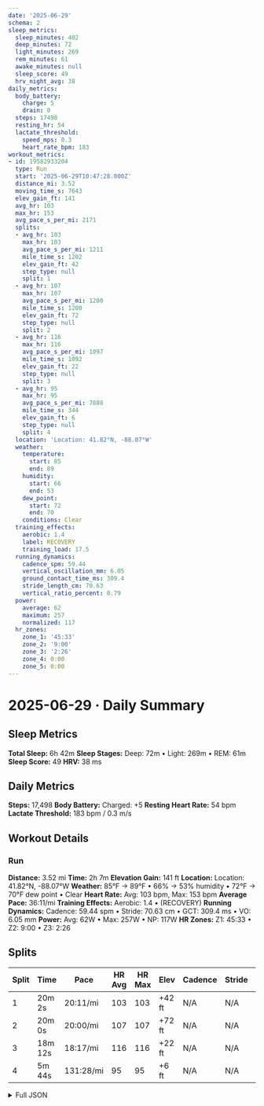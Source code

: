 ```yaml
---
date: '2025-06-29'
schema: 2
sleep_metrics:
  sleep_minutes: 402
  deep_minutes: 72
  light_minutes: 269
  rem_minutes: 61
  awake_minutes: null
  sleep_score: 49
  hrv_night_avg: 38
daily_metrics:
  body_battery:
    charge: 5
    drain: 0
  steps: 17498
  resting_hr: 54
  lactate_threshold:
    speed_mps: 0.3
    heart_rate_bpm: 183
workout_metrics:
- id: 19582933204
  type: Run
  start: '2025-06-29T10:47:28.000Z'
  distance_mi: 3.52
  moving_time_s: 7643
  elev_gain_ft: 141
  avg_hr: 103
  max_hr: 153
  avg_pace_s_per_mi: 2171
  splits:
  - avg_hr: 103
    max_hr: 103
    avg_pace_s_per_mi: 1211
    mile_time_s: 1202
    elev_gain_ft: 42
    step_type: null
    split: 1
  - avg_hr: 107
    max_hr: 107
    avg_pace_s_per_mi: 1200
    mile_time_s: 1200
    elev_gain_ft: 72
    step_type: null
    split: 2
  - avg_hr: 116
    max_hr: 116
    avg_pace_s_per_mi: 1097
    mile_time_s: 1092
    elev_gain_ft: 22
    step_type: null
    split: 3
  - avg_hr: 95
    max_hr: 95
    avg_pace_s_per_mi: 7888
    mile_time_s: 344
    elev_gain_ft: 6
    step_type: null
    split: 4
  location: 'Location: 41.82°N, -88.07°W'
  weather:
    temperature:
      start: 85
      end: 89
    humidity:
      start: 66
      end: 53
    dew_point:
      start: 72
      end: 70
    conditions: Clear
  training_effects:
    aerobic: 1.4
    label: RECOVERY
    training_load: 17.5
  running_dynamics:
    cadence_spm: 59.44
    vertical_oscillation_mm: 6.05
    ground_contact_time_ms: 309.4
    stride_length_cm: 70.63
    vertical_ratio_percent: 8.79
  power:
    average: 62
    maximum: 257
    normalized: 117
  hr_zones:
    zone_1: '45:33'
    zone_2: '9:00'
    zone_3: '2:26'
    zone_4: 0:00
    zone_5: 0:00
---
```

# 2025-06-29 · Daily Summary

## Sleep Metrics
**Total Sleep:** 6h 42m
**Sleep Stages:** Deep: 72m • Light: 269m • REM: 61m
**Sleep Score:** 49
**HRV:** 38 ms

## Daily Metrics
**Steps:** 17,498
**Body Battery:** Charged: +5
**Resting Heart Rate:** 54 bpm
**Lactate Threshold:** 183 bpm / 0.3 m/s

## Workout Details
### Run
**Distance:** 3.52 mi
**Time:** 2h 7m
**Elevation Gain:** 141 ft
**Location:** Location: 41.82°N, -88.07°W
**Weather:** 85°F → 89°F • 66% → 53% humidity • 72°F → 70°F dew point • Clear
**Heart Rate:** Avg: 103 bpm, Max: 153 bpm
**Average Pace:** 36:11/mi
**Training Effects:** Aerobic: 1.4 • (RECOVERY)
**Running Dynamics:** Cadence: 59.44 spm • Stride: 70.63 cm • GCT: 309.4 ms • VO: 6.05 mm
**Power:** Avg: 62W • Max: 257W • NP: 117W
**HR Zones:** Z1: 45:33 • Z2: 9:00 • Z3: 2:26

## Splits

| Split | Time | Pace | HR Avg | HR Max | Elev | Cadence | Stride | GCT | VO |
|-------|------|------|---------|---------|------|---------|--------|-----|-----|
| 1 | 20m 2s | 20:11/mi | 103 | 103 | +42 ft | N/A | N/A | N/A | N/A |
| 2 | 20m 0s | 20:00/mi | 107 | 107 | +72 ft | N/A | N/A | N/A | N/A |
| 3 | 18m 12s | 18:17/mi | 116 | 116 | +22 ft | N/A | N/A | N/A | N/A |
| 4 | 5m 44s | 131:28/mi | 95 | 95 | +6 ft | N/A | N/A | N/A | N/A |


<details>
<summary>Full JSON</summary>

```json
{
  "date": "2025-06-29",
  "schema": 2,
  "sleep_metrics": {
    "sleep_minutes": 402,
    "deep_minutes": 72,
    "light_minutes": 269,
    "rem_minutes": 61,
    "awake_minutes": null,
    "sleep_score": 49,
    "hrv_night_avg": 38
  },
  "daily_metrics": {
    "body_battery": {
      "charge": 5,
      "drain": 0
    },
    "steps": 17498,
    "resting_hr": 54,
    "lactate_threshold": {
      "speed_mps": 0.3,
      "heart_rate_bpm": 183
    }
  },
  "workout_metrics": [
    {
      "id": 19582933204,
      "type": "Run",
      "start": "2025-06-29T10:47:28.000Z",
      "distance_mi": 3.52,
      "moving_time_s": 7643,
      "elev_gain_ft": 141,
      "avg_hr": 103,
      "max_hr": 153,
      "avg_pace_s_per_mi": 2171,
      "splits": [
        {
          "avg_hr": 103,
          "max_hr": 103,
          "avg_pace_s_per_mi": 1211,
          "mile_time_s": 1202,
          "elev_gain_ft": 42,
          "step_type": null,
          "split": 1
        },
        {
          "avg_hr": 107,
          "max_hr": 107,
          "avg_pace_s_per_mi": 1200,
          "mile_time_s": 1200,
          "elev_gain_ft": 72,
          "step_type": null,
          "split": 2
        },
        {
          "avg_hr": 116,
          "max_hr": 116,
          "avg_pace_s_per_mi": 1097,
          "mile_time_s": 1092,
          "elev_gain_ft": 22,
          "step_type": null,
          "split": 3
        },
        {
          "avg_hr": 95,
          "max_hr": 95,
          "avg_pace_s_per_mi": 7888,
          "mile_time_s": 344,
          "elev_gain_ft": 6,
          "step_type": null,
          "split": 4
        }
      ],
      "location": "Location: 41.82\u00b0N, -88.07\u00b0W",
      "weather": {
        "temperature": {
          "start": 85,
          "end": 89
        },
        "humidity": {
          "start": 66,
          "end": 53
        },
        "dew_point": {
          "start": 72,
          "end": 70
        },
        "conditions": "Clear"
      },
      "training_effects": {
        "aerobic": 1.4,
        "label": "RECOVERY",
        "training_load": 17.5
      },
      "running_dynamics": {
        "cadence_spm": 59.44,
        "vertical_oscillation_mm": 6.05,
        "ground_contact_time_ms": 309.4,
        "stride_length_cm": 70.63,
        "vertical_ratio_percent": 8.79
      },
      "power": {
        "average": 62,
        "maximum": 257,
        "normalized": 117
      },
      "hr_zones": {
        "zone_1": "45:33",
        "zone_2": "9:00",
        "zone_3": "2:26",
        "zone_4": "0:00",
        "zone_5": "0:00"
      }
    }
  ]
}
```
</details>
